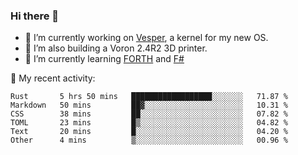 ### Hi there 👋

<!--
**berkus/berkus** is a ✨ _special_ ✨ repository because its `README.md` (this file) appears on your GitHub profile.

Here are some ideas to get you started:

- 🔭 I’m currently working on ...
- 🌱 I’m currently learning ...
- 👯 I’m looking to collaborate on ...
- 🤔 I’m looking for help with ...
- 💬 Ask me about ...
- 📫 How to reach me: ...
- 😄 Pronouns: ...
- ⚡ Fun fact: ...
-->

- 🔭 I’m currently working on [Vesper](https://github.com/metta-systems/vesper), a kernel for my new OS.
- 🔭 I’m also building a Voron 2.4R2 3D printer.
- 🌱 I’m currently learning [FORTH](http://forth.com/starting-forth/) and [F#](https://fsharpforfunandprofit.com/)

💼 My recent activity:

<!--START_SECTION:waka-->

```text
Rust       5 hrs 50 mins   ██████████████████░░░░░░░   71.87 %
Markdown   50 mins         ██▓░░░░░░░░░░░░░░░░░░░░░░   10.31 %
CSS        38 mins         ██░░░░░░░░░░░░░░░░░░░░░░░   07.82 %
TOML       23 mins         █▒░░░░░░░░░░░░░░░░░░░░░░░   04.82 %
Text       20 mins         █░░░░░░░░░░░░░░░░░░░░░░░░   04.20 %
Other      4 mins          ▒░░░░░░░░░░░░░░░░░░░░░░░░   00.96 %
```

<!--END_SECTION:waka-->
